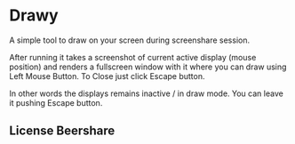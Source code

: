 # Drawy

A simple tool to draw on your screen during screenshare session.

After running it takes a screenshot of current active display (mouse position) and renders a fullscreen window with it where you can draw using Left Mouse Button. To Close just click Escape button.

In other words the displays remains inactive / in draw mode. You can leave it pushing Escape button.

## License Beershare
